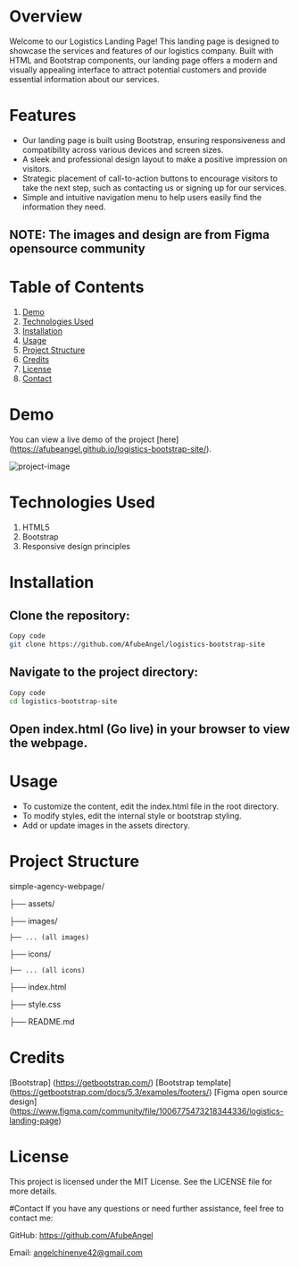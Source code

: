# Overview

Welcome to our Logistics Landing Page! This landing page is designed to showcase the services and features of our logistics company. 
Built with HTML and Bootstrap components, our landing page offers a modern and visually appealing interface 
to attract potential customers and provide essential information about our services.

# Features

- Our landing page is built using Bootstrap, ensuring responsiveness and compatibility across various devices and screen sizes.
- A sleek and professional design layout to make a positive impression on visitors.
- Strategic placement of call-to-action buttons to encourage visitors to take the next step, such as contacting us or signing up for our services.
- Simple and intuitive navigation menu to help users easily find the information they need.

## NOTE: The images and design are from Figma opensource community

# Table of Contents
1. [Demo](#demo)
2. [Technologies Used](#technologies-used)
3. [Installation](#installation)
4. [Usage](#usage)
5. [Project Structure](#project-structure)
6. [Credits](#credits)
7. [License](#license)
8. [Contact](#contact)

# Demo
You can view a live demo of the project [here] (https://afubeangel.github.io/logistics-bootstrap-site/).

![project-image]()


# Technologies Used
1. HTML5
2. Bootstrap
3. Responsive design principles


# Installation

## Clone the repository:

```bash
Copy code
git clone https://github.com/AfubeAngel/logistics-bootstrap-site
```

## Navigate to the project directory:

```bash
Copy code
cd logistics-bootstrap-site
```

## Open index.html (Go live) in your browser to view the webpage.

# Usage
- To customize the content, edit the index.html file in the root directory.
- To modify styles, edit the internal style or bootstrap styling.
- Add or update images in the assets directory.


# Project Structure

simple-agency-webpage/

├── assets/

  ├── images/

    ├── ... (all images)

  ├── icons/

    ├── ... (all icons)

├── index.html

├── style.css

├── README.md

# Credits
[Bootstrap] (https://getbootstrap.com/)
[Bootstrap template] (https://getbootstrap.com/docs/5.3/examples/footers/)
[Figma open source design] (https://www.figma.com/community/file/1006775473218344336/logistics-landing-page)

# License
This project is licensed under the MIT License. See the LICENSE file for more details.

#Contact
If you have any questions or need further assistance, feel free to contact me:

GitHub: https://github.com/AfubeAngel

Email: angelchinenye42@gmail.com
